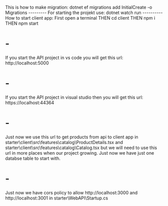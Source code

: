 This is how to make migration:
dotnet ef migrations add InitialCreate -o Migrations ---------
For starting the projekt use: dotnet watch run  ----------
How to start client app:
First open a terminal THEN 
cd client THEN npm i THEN npm start
# -
If you start the API project in vs code you will get this url: http://localhost:5000
# -
If you start the API project in visual studio then you will get this url: https://localhost:44364
# - 
Just now we use this url to get products from api to client app in  starter\client\src\features\catalog\ProductDetails.tsx and starter\client\src\features\catalog\Catalog.tsx but we will need to use this url in more places when our project growing. Just now we have just one databse table to start with.
# -
Just now we have cors policy to allow http://localhost:3000 and http://localhost:3001 in  starter\WebAPI\Startup.cs
